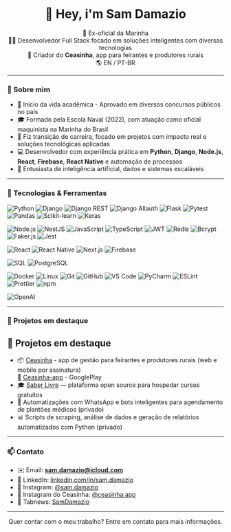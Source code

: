 <h1 align="center">👋 Hey, i'm Sam Damazio</h1>

<p align="center">
  🚢 Ex-oficial da Marinha <br>
  👨‍💻 Desenvolvedor Full Stack focado em soluções inteligentes com diversas tecnologias <br>
  📲 Criador do <b>Ceasinha</b>, app para feirantes e produtores rurais <br>
  🌎 EN / PT-BR
</p>

---

### 💼 Sobre mim

- 📝 Início da vida acadêmica - Aprovado em diversos concursos públicos no país
- 🎓 Formado pela Escola Naval (2022), com atuação como oficial maquinista na Marinha do Brasil
- 🚀 Fiz transição de carreira, focado em projetos com impacto real e soluções tecnológicas aplicadas
- 💻 Desenvolvedor com experiência prática em **Python**, **Django**, **Node.js**, **React**, **Firebase**, **React Native** e automação de processos
- 🧠 Entusiasta de inteligência artificial, dados e sistemas escaláveis

---

### 🧩 Tecnologias & Ferramentas

![Python](https://img.shields.io/badge/-Python-333?style=flat&logo=python)
![Django](https://img.shields.io/badge/-Django-092E20?style=flat&logo=django)
![Django REST](https://img.shields.io/badge/-Django%20REST-092E20?style=flat&logo=django)
![Django Allauth](https://img.shields.io/badge/-Django%20Allauth-092E20?style=flat&logo=django)
![Flask](https://img.shields.io/badge/-Flask-000000?style=flat&logo=flask)
![Pytest](https://img.shields.io/badge/-Pytest-0A9EDC?style=flat&logo=pytest)
![Pandas](https://img.shields.io/badge/-Pandas-150458?style=flat&logo=pandas)
![Scikit-learn](https://img.shields.io/badge/-Scikit--learn-F7931E?style=flat&logo=scikitlearn)
![Keras](https://img.shields.io/badge/-Keras-D00000?style=flat&logo=keras)

![Node.js](https://img.shields.io/badge/-Node.js-303030?style=flat&logo=nodedotjs)
![NestJS](https://img.shields.io/badge/-NestJS-E0234E?style=flat&logo=nestjs)
![JavaScript](https://img.shields.io/badge/-JavaScript-F7DF1E?style=flat&logo=javascript)
![TypeScript](https://img.shields.io/badge/-TypeScript-3178C6?style=flat&logo=typescript)
![JWT](https://img.shields.io/badge/-JWT-000000?style=flat&logo=jsonwebtokens)
![Redis](https://img.shields.io/badge/-Redis-DC382D?style=flat&logo=redis)
![Bcrypt](https://img.shields.io/badge/-Bcrypt-4B4B4B?style=flat&logo=security)
![Faker.js](https://img.shields.io/badge/-Faker.js-4A4A55?style=flat&logo=javascript)
![Jest](https://img.shields.io/badge/-Jest-C21325?style=flat&logo=jest)

![React](https://img.shields.io/badge/-React-20232A?style=flat&logo=react)
![React Native](https://img.shields.io/badge/-React%20Native-20232A?style=flat&logo=react)
![Next.js](https://img.shields.io/badge/-Next.js-000000?style=flat&logo=nextdotjs)
![Firebase](https://img.shields.io/badge/-Firebase-FFCA28?style=flat&logo=firebase)

![SQL](https://img.shields.io/badge/-SQL-4479A1?style=flat&logo=postgresql)
![PostgreSQL](https://img.shields.io/badge/-PostgreSQL-222E3A?style=flat&logo=postgresql)

![Docker](https://img.shields.io/badge/-Docker-2496ED?style=flat&logo=docker)
![Linux](https://img.shields.io/badge/-Linux-333?style=flat&logo=linux)
![Git](https://img.shields.io/badge/-Git-24292F?style=flat&logo=git)
![GitHub](https://img.shields.io/badge/-GitHub-181717?style=flat&logo=github)
![VS Code](https://img.shields.io/badge/-VS%20Code-007ACC?style=flat&logo=visualstudiocode)
![PyCharm](https://img.shields.io/badge/-PyCharm-000000?style=flat&logo=pycharm)
![ESLint](https://img.shields.io/badge/-ESLint-4B32C3?style=flat&logo=eslint)
![Prettier](https://img.shields.io/badge/-Prettier-8e44ad?style=flat&logo=prettier)
![npm](https://img.shields.io/badge/-npm-CB3837?style=flat&logo=npm)

![OpenAI](https://img.shields.io/badge/-OpenAI-412991?style=flat&logo=openai)



---

### 🌱 Projetos em destaque

## 🚀 Projetos em destaque

- 📦 [Ceasinha](https://www.ceasinha.app.br) - app de gestão para feirantes e produtores rurais (web e mobile por assinatura)  
  🔗 [Ceasinha-app](https://play.google.com/store/apps/details?id=com.iaforbusiness.ceasaapp&hl=en-US&ah=yG_UC3WlyTSFLEi2Rwn8Gs8LiSU) - GooglePlay
- 🎓 [Saber Livre](https://github.com/samdamazio/saber-livre) — plataforma open source para hospedar cursos gratuitos  
- 🤖 Automatizações com WhatsApp e bots inteligentes para agendamento de plantões médicos (privado)
- 📊 Scripts de scraping, análise de dados e geração de relatórios automatizados com Python (privado)


---

### 📫 Contato

- ✉️ Email: **sam.damazio@icloud.com**
- 🔗 LinkedIn: [linkedin.com/in/sam.damazio](www.linkedin.com/in/samuel-damazio-5a0976274)
- 📸 Instagram: [@sam.damazio](https://www.instagram.com/sam.damazio/)
- 📸 Instagram do Ceasinha: [@ceasinha.app](https://www.instagram.com/ceasinha.app/)
- 📁 Tabnews: [SamDamazio](https://www.tabnews.com.br/samdamazio/conteudos/1)

---

<p align="center">
  Quer contar com o meu trabalho? 
Entre em contato para mais informações.
</p>
